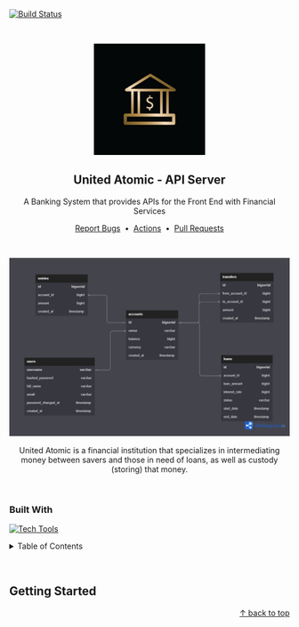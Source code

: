 <div id="top"></div>


<!-- CI Badge -->
<a href="https://github.com/caard0s0/atomic-bank/actions/workflows/ci.yml">
    <img src="https://github.com/caard0s0/atomic-bank/actions/workflows/ci.yml/badge.svg?branch=main" alt="Build Status">
</a>

&nbsp;


<!-- About the Project -->
<div align="center">
    <img width="200" src="./.github/imgs/bank-icon.jpg" alt="Bank Icon" />
    <h2>United Atomic - API Server</h2>
    <p>A Banking System that provides APIs for the Front End with Financial Services</p>
    <a href="https://github.com/caard0s0/atomic-bank/issues">Report Bugs</a>
    &nbsp;&bull;&nbsp;
    <a href="https://github.com/caard0s0/atomic-bank/actions">Actions</a>
    &nbsp;&bull;&nbsp;
    <a href="https://github.com/caard0s0/atomic-bank/pulls">Pull Requests</a>
</div>

&nbsp;

<div align="center">
    <img src="./.github/imgs/atomic-bank-db-diagram.png" alt="Atomic Bank DB Diagram" />
    <p>United Atomic is a financial institution that specializes in intermediating money between savers and those in need of loans, as well as custody (storing) that money.</p>
</div>

&nbsp;

<h3>
    Built With
</h3>

[![Tech Tools](https://skillicons.dev/icons?i=go,postgres,docker,githubactions,postman)](https://skillicons.dev)


<!-- Table of Contents -->
<details>
  <summary> Table of Contents </summary>
    <ol>
        <li>
            <a href="#getting-started"> Getting Started </a>
        </li>
    </ol>
</details>

&nbsp;


<!-- Getting Started -->
<h2 id="getting-started"> Getting Started </h2>

<p align="right">
    <a href="#top"> &uarr; back to top</a>
</p> 